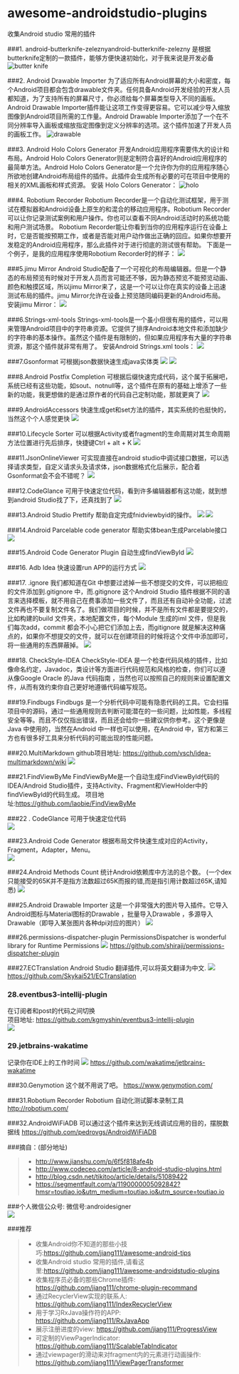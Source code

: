 # awesome-androidstudio-plugins
收集Android studio 常用的插件

###1. android-butterknife-zeleznyandroid-butterknife-zelezny 
是根据butterknife定制的一款插件，能够方便快速初始化，对于我来说是开发必备
![butter knife](http://upload-images.jianshu.io/upload_images/697635-94ed27edf930afce?imageMogr2/auto-orient/strip)

###2. Android  Drawable Importer
为了适应所有Android屏幕的大小和密度，每个Android项目都会包含drawable文件夹。任何具备Android开发经验的开发人员都知道，为了支持所有的屏幕尺寸，你必须给每个屏幕类型导入不同的画板。Android  Drawable Importer插件能让这项工作变得更容易。它可以减少导入缩放图像到Android项目所需的工作量。Android  Drawable Importer添加了一个在不同分辨率导入画板或缩放指定图像到定义分辨率的选项。这个插件加速了开发人员的画板工作。
![drawable](http://static.codeceo.com/images/2015/06/bec704326c63128072faff139dadd1241.png)


###3. Android  Holo Colors Generator
开发Android应用程序需要伟大的设计和布局。Android  Holo Colors Generator则是定制符合喜好的Android应用程序的最简单方法。Android  Holo Colors Generator是一个允许你为你的应用程序随心所欲地创建Android布局组件的插件。此插件会生成所有必要的可在项目中使用的相关的XML画板和样式资源。
安装 Holo Colors Generator：
![holo](http://static.codeceo.com/images/2015/06/Holo-Colors-Generator.gif)

###4. Robotium Recorder
Robotium Recorder是一个自动化测试框架，用于测试在模拟器和Android设备上原生的和混合的移动应用程序。Robotium Recorder可以让你记录测试案例和用户操作。你也可以查看不同Android活动时的系统功能和用户测试场景。
Robotium Recorder能让你看到当你的应用程序运行在设备上时，它是否能按预期工作，或者是否能对用户动作做出正确的回应。如果你想要开发稳定的Android应用程序，那么此插件对于进行彻底的测试很有帮助。
下面是一个例子，是我的应用程序使用Robotium Recorder时的样子：
![](http://static.codeceo.com/images/2015/06/96f88230aa7652387300d07e04abee4f1.jpg)

###5.jimu Mirror
Android Studio配备了一个可视化的布局编辑器。但是一个静态的布局预览有时候对于开发人员而言可能还不够，因为静态预览不能预览动画、颜色和触摸区域，所以jimu Mirror来了，这是一个可以让你在真实的设备上迅速测试布局的插件。jimu Mirror允许在设备上预览随同编码更新的Android布局。
安装jimu Mirror：
![](http://static.codeceo.com/images/2015/06/jimu-Mirror.gif)

###6.Strings-xml-tools
Strings-xml-tools是一个虽小但很有用的插件，可以用来管理Android项目中的字符串资源。它提供了排序Android本地文件和添加缺少的字符串的基本操作。虽然这个插件是有限制的，但如果应用程序有大量的字符串资源，那这个插件就非常有用了。
安装Android Strings.xml tools：
![](http://static.codeceo.com/images/2015/06/Android-Strings.xml-tools.gif)

###7.Gsonformat
可根据json数据快速生成java实体类
![](http://upload-images.jianshu.io/upload_images/697635-5a07f838223baaae.gif?imageMogr2/auto-orient/strip)
![](http://upload-images.jianshu.io/upload_images/697635-d92e0dbd37edb00c.gif?imageMogr2/auto-orient/strip)

###8.Android Postfix Completion
 可根据后缀快速完成代码，这个属于拓展吧，系统已经有这些功能，如sout、notnull等，这个插件在原有的基础上增添了一些新的功能，我更想做的是通过原作者的代码自己定制功能，那就更爽了
![](http://upload-images.jianshu.io/upload_images/697635-a31253c015897c80.gif?imageMogr2/auto-orient/strip)

###9.AndroidAccessors
快速生成get和set方法的插件，其实系统的也挺快的，当然这个个人感觉更快
![](http://upload-images.jianshu.io/upload_images/697635-87282f504a99b915.gif?imageMogr2/auto-orient/strip)

###10.Lifecycle Sorter
可以根据Activity或者fragment的生命周期对其生命周期方法位置进行先后排序，快捷键Ctrl + alt + K
![](http://upload-images.jianshu.io/upload_images/697635-6a52664d2488f037.gif?imageMogr2/auto-orient/strip)

###11.JsonOnlineViewer
可实现直接在android studio中调试接口数据，可以选择请求类型，自定义请求头及请求体，json数据格式化后展示，配合着Gsonformat会不会不错呢？
![](http://upload-images.jianshu.io/upload_images/697635-d4d34d5d6cc4163d.gif?imageMogr2/auto-orient/strip)

###12.CodeGlance
可用于快速定位代码，看到许多编辑器都有这功能，就到想到android Studio找了下，还真找到了
![](http://upload-images.jianshu.io/upload_images/697635-0450282604ad3e48.gif?imageMogr2/auto-orient/strip)

###13.Android Studio Prettify
帮助自定完成fnidviewbyid的操作。
![](https://camo.githubusercontent.com/0aafce84883fbaaeac02b28ccad0d839cbab9da4/687474703a2f2f706c7567696e732e6a6574627261696e732e636f6d2f66696c65732f373430352f73637265656e73686f745f31343431352e706e67)
![](https://camo.githubusercontent.com/171b89ab6aba75116c93fd74f93c342988a63f17/687474703a2f2f706c7567696e732e6a6574627261696e732e636f6d2f66696c65732f373430352f73637265656e73686f745f31343431382e706e67)

###14.Android Parcelable code generator
帮助实体bean生成Parcelable接口<br/>
![](https://github.com/jiang111/awesome-androidstudio-plugins/blob/master/images/parcelable/android%20p1.gif)

###15.Android Code Generator Plugin
自动生成findViewById
![](https://github.com/jiang111/awesome-androidstudio-plugins/blob/master/images/Code%20Generator/Code%20Generator%20Plugin.gif)

###16. Adb Idea
快速设置run APP的运行方式
![](https://github.com/jiang111/awesome-androidstudio-plugins/blob/master/images/adbidea/adbidea.gif)

###17. .ignore
我们都知道在Git 中想要过滤掉一些不想提交的文件，可以把相应的文件添加到.gitignore 中，而.gitignore 这个Android Studio 插件根据不同的语言来选择模板，就不用自己在费事添加一些文件了，而且还有自动补全功能，过滤文件再也不要复制文件名了。我们做项目的时候，并不是所有文件都是要提交的，比如构建的build 文件夹，本地配置文件，每个Module 生成的iml 文件，但是我们每次add，commit 都会不小心把它们添加上去，而gitignore 就是解决这种痛点的，如果你不想提交的文件，就可以在创建项目的时候将这个文件中添加即可，将一些通用的东西屏蔽掉。
![](http://img.blog.csdn.net/20160408103956132)

###18. CheckStyle-IDEA
CheckStyle-IDEA 是一个检查代码风格的插件，比如像命名约定，Javadoc，类设计等方面进行代码规范和风格的检查，你们可以遵从像Google Oracle 的Java 代码指南 ，当然也可以按照自己的规则来设置配置文件，从而有效约束你自己更好地遵循代码编写规范。

###19.Findbugs
Findbugs 是一个分析代码中可能有隐患代码的工具。它会扫描项目中的源码，通过一些通用规则去判断可能潜在的一些问题，比如性能，多线程安全等等。而且不仅仅指出错误，而且还会给你一些建议供你参考。这个更像是Java 中使用的，当然在Android 中一样也可以使用，在Android 中，官方和第三方也有很多好工具来分析代码的可能出现的性能问题。

###20.MultiMarkdown
github项目地址: https://github.com/vsch/idea-multimarkdown/wiki 
![](https://github.com/vsch/idea-multimarkdown/raw/master/assets/images/ScreenShot_preview.png)

###21.FindViewByMe
FindViewByMe是一个自动生成FindViewById代码的IDEA/Android Studio插件，支持Activity、Fragment和ViewHolder中的findViewById的代码生成。
项目地址:https://github.com/laobie/FindViewByMe

###22 . CodeGlance
可用于快速定位代码 <br />
![](https://github.com/jiang111/awesome-androidstudio-plugins/blob/master/images/codeg.png)

###23.Android Code Generator
根据布局文件快速生成对应的Activity，Fragment，Adapter，Menu。 <br />
![](https://raw.githubusercontent.com/jiang111/awesome-androidstudio-plugins/master/images/android_code_generator.gif)

###24.Android Methods Count
统计Android依赖库中方法的总个数。 (一个dex只能接受的65K并不是指方法数超过65K而报的错,而是指引用计数超过65K,请知悉)
![](https://raw.githubusercontent.com/jiang111/awesome-androidstudio-plugins/master/images/AndroidMethodsCount.gif)

###25.Android Drawable Importer
这是一个非常强大的图片导入插件。它导入Android图标与Material图标的Drawable ，批量导入Drawable ，多源导入Drawable（即导入某张图片各种dpi对应的图片） 
![](https://raw.githubusercontent.com/jiang111/awesome-androidstudio-plugins/master/images/AndroidDrawableImporter.png)

###26.permissions-dispatcher-plugin
PermissionsDispatcher is wonderful library for Runtime Permissions
![](https://github.com/shiraji/permissions-dispatcher-plugin/raw/master/website/images/pd.gif)
https://github.com/shiraji/permissions-dispatcher-plugin

###27.ECTranslation
Android Studio 翻译插件,可以将英文翻译为中文.
![](https://github.com/Skykai521/ECTranslation/raw/master/img/translation_img.png)
https://github.com/Skykai521/ECTranslation

### 28.eventbus3-intellij-plugin
在订阅者和post的代码之间切换 <br />
项目地址: https://github.com/kgmyshin/eventbus3-intellij-plugin  <br />
![](https://raw.githubusercontent.com/kgmyshin/eventbus3-intellij-plugin/master/art/cap.gif)

### 29.jetbrains-wakatime
记录你在IDE上的工作时间
![](https://camo.githubusercontent.com/0263e365a2efdb5dc0adb4b7aba6a783bc17a92e/68747470733a2f2f77616b6174696d652e636f6d2f7374617469632f696d672f53637265656e53686f74732f53637265656e2d53686f742d323031362d30332d32312e706e67)
https://github.com/wakatime/jetbrains-wakatime

###30.Genymotion
这个就不用说了吧。
https://www.genymotion.com/

###31.Robotium Recorder
Robotium 自动化测试脚本录制工具
http://robotium.com/

###32.AndroidWiFiADB
可以通过这个插件来达到无线调试应用的目的，摆脱数据线
https://github.com/pedrovgs/AndroidWiFiADB

###摘自：(部分地址)
>* http://www.jianshu.com/p/6f5f818afe4b
>* http://www.codeceo.com/article/8-android-studio-plugins.html
>* http://blog.csdn.net/tikitoo/article/details/51089422
>* https://segmentfault.com/a/1190000005092842?hmsr=toutiao.io&utm_medium=toutiao.io&utm_source=toutiao.io


###个人微信公众号:
微信号:androidesigner <br />
![](https://raw.githubusercontent.com/jiang111/wechat_article/master/qrcode.jpg)


###推荐
>* 收集Android你不知道的那些小技巧:https://github.com/jiang111/awesome-android-tips
>* 收集Android studio 常用的插件,请看这里:https://github.com/jiang111/awesome-androidstudio-plugins
>* 收集程序员必备的那些Chrome插件: https://github.com/jiang111/chrome-plugin-recommand
>* 通过RecyclerView实现的联系人: https://github.com/jiang111/IndexRecyclerView
>* 用于学习RxJava操作符的APP: https://github.com/jiang111/RxJavaApp
>* 展示注册进度的view: https://github.com/jiang111/ProgressView
>* 可定制的ViewPagerIndicator: https://github.com/jiang111/ScalableTabIndicator
>* 通过viewpager的滑动来对fragment内的元素进行动画操作: https://github.com/jiang111/ViewPagerTransformer




